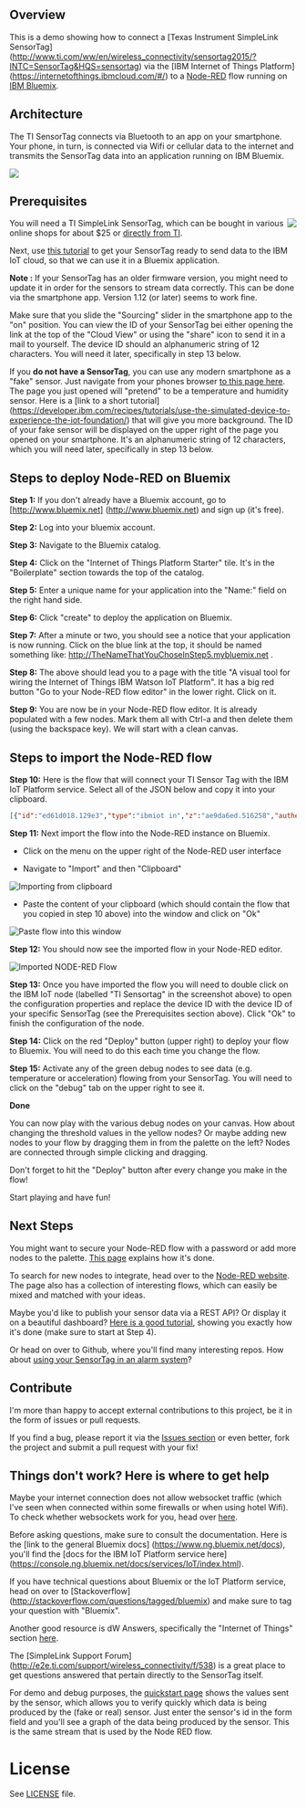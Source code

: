 ## Overview

This is a demo showing how to connect a [Texas Instrument SimpleLink SensorTag] (http://www.ti.com/ww/en/wireless_connectivity/sensortag2015/?INTC=SensorTag&HQS=sensortag) via the [IBM Internet of Things Platform] (https://internetofthings.ibmcloud.com/#/) to a [Node-RED](http://nodered.org/) flow running on [IBM Bluemix](http://www.bluemix.net).

## Architecture

The TI SensorTag connects via Bluetooth to an app on your smartphone. Your phone, in turn, is connected via Wifi or cellular data to the internet and transmits the SensorTag data into an application running on IBM Bluemix.

<img align="center" src="images/architecture-diagram.jpg">

## Prerequisites

<img align="right" src="images/SensorTag.jpg">

You will need a TI SimpleLink SensorTag, which can be bought in various online shops for about $25 or [directly from TI](http://www.ti.com/tool/cc2650stk?keyMatch=sensortag&tisearch=Search-EN-Everything).

Next, use [this tutorial](https://developer.ibm.com/recipes/tutorials/connect-a-cc2650-sensortag-to-the-iot-foundations-quickstart) to get your SensorTag ready to send data to the IBM IoT cloud, so that we can use it in a Bluemix application.

**Note :** If your SensorTag has an older firmware version, you might need to update it in order for the sensors to stream data correctly. This can be done via the smartphone app. Version 1.12 (or later) seems to work fine.

Make sure that you slide the "Sourcing" slider in the smartphone app to the "on" position. You can view the ID of your SensorTag bei either opening the link at the top of the "Cloud View" or using the "share" icon to send it in a mail to yourself. The device ID should an alphanumeric string of 12 characters. You will need it later, specifically in step 13 below.

If you **do not have a SensorTag**, you can use any modern smartphone as a "fake" sensor. Just navigate from your phones browser [to this page here](https://quickstart.internetofthings.ibmcloud.com/iotsensor/). The page you just opened will "pretend" to be a temperature and humidity sensor. Here is a [link to a short tutorial] (https://developer.ibm.com/recipes/tutorials/use-the-simulated-device-to-experience-the-iot-foundation/) that will give you more background. The ID of your fake sensor will be displayed on the upper right of the page you opened on your smartphone. It's an alphanumeric string of 12 characters, which you will need later, specifically in step 13 below.

## Steps to deploy Node-RED on Bluemix

**Step 1:** If you don't already have a Bluemix account, go to [http://www.bluemix.net] (http://www.bluemix.net) and sign up (it's free).

**Step 2:** Log into your bluemix account.

**Step 3:** Navigate to the Bluemix catalog.

**Step 4:** Click on the "Internet of Things Platform Starter" tile. It's in the "Boilerplate" section towards the top of the catalog.

**Step 5:** Enter a unique name for your application into the "Name:" field on the right hand side.

**Step 6:** Click "create" to deploy the application on Bluemix.

**Step 7:** After a minute or two, you should see a notice that your application is now running. Click on the blue link at the top, it should be named something like: http://TheNameThatYouChoseInStep5.mybluemix.net .

**Step 8:** The above should lead you to a page with the title "A visual tool for wiring the Internet of Things IBM Watson IoT Platform". It has a big red button "Go to your Node-RED flow editor" in the lower right. Click on it.

**Step 9:** You are now be in your Node-RED flow editor. It is already populated with a few nodes. Mark them all with Ctrl-a and then delete them (using the backspace key). We will start with a clean canvas.

## Steps to import the Node-RED flow

**Step 10:** Here is the flow that will connect your TI Sensor Tag with the IBM IoT Platform service. Select all of the JSON below and copy it into your clipboard.

```JSON
[{"id":"ed61d018.129e3","type":"ibmiot in","z":"ae9da6ed.516258","authentication":"quickstart","apiKey":"","inputType":"evt","deviceId":"yourDeviceIDgoesHere","applicationId":"","deviceType":"+","eventType":"+","commandType":"","format":"json","name":"TI Sensortag","service":"quickstart","allDevices":false,"allApplications":false,"allDeviceTypes":true,"allEvents":true,"allCommands":false,"allFormats":false,"x":129,"y":284,"wires":[["8296485d.7d69b8","f9750219.068b","411bd2b1.bee42c"]]},{"id":"8296485d.7d69b8","type":"function","z":"ae9da6ed.516258","name":"Extract G-Force","func":"if (msg.payload.d.accelX) {\n\n    var gForce = ({payload:msg.payload.d.accelX});\n\n} else {\n   \n   // If there is no accelX info, assume gForce of 0 \n    var gForce = { payload: '0' };\n}\n\n\nreturn gForce;","outputs":1,"noerr":0,"x":347.5000286102295,"y":141.0000033378601,"wires":[["35be0401.ca41fc","7f445870.80bba8"]]},{"id":"35be0401.ca41fc","type":"switch","z":"ae9da6ed.516258","name":"G-Force Threshold","property":"payload","propertyType":"msg","rules":[{"t":"btwn","v":"-1.2","vt":"num","v2":"0.8","v2t":"num"},{"t":"else"}],"checkall":"true","outputs":2,"x":600.5000286102295,"y":141.0000033378601,"wires":[["11abf765.ee5409"],["be1b3529.41e4c8"]]},{"id":"6c5a363c.93a5c8","type":"debug","z":"ae9da6ed.516258","name":"Status","active":true,"complete":"payload","x":1015.5000286102295,"y":130.0000033378601,"wires":[]},{"id":"f9750219.068b","type":"debug","z":"ae9da6ed.516258","name":"Raw Device Data","active":false,"console":"false","complete":"true","x":334.5,"y":284,"wires":[]},{"id":"11abf765.ee5409","type":"template","z":"ae9da6ed.516258","name":"No fall detected","field":"","template":"G-Force ({{payload}}) within safe limits","x":827.5000286102295,"y":79.00000333786011,"wires":[["6c5a363c.93a5c8"]]},{"id":"be1b3529.41e4c8","type":"template","z":"ae9da6ed.516258","name":"Fall detected","field":"","template":"G-Force ({{payload}}) critical","x":831.5000286102295,"y":186.0000033378601,"wires":[["6c5a363c.93a5c8"]]},{"id":"7f445870.80bba8","type":"debug","z":"ae9da6ed.516258","name":"G-Force","active":false,"console":"false","complete":"payload","x":571.9999980926514,"y":65.00000333786011,"wires":[]},{"id":"411bd2b1.bee42c","type":"function","z":"ae9da6ed.516258","name":"Extract Temperature","func":"if (msg.payload.d.objectTemp) {\n\n    var temp = ({payload:msg.payload.d.objectTemp});\n\n} else {\n   \n   // If there is no objectTemp info, assume temperature of 18 \n    var temp = {payload: '18.00'};\n}\n\n\nreturn temp;","outputs":1,"noerr":0,"x":346.0952434539795,"y":427.3378939628601,"wires":[["b0e6d8c0.4f1928","d9d3d209.262c3"]]},{"id":"1906a6c6.e6f959","type":"debug","z":"ae9da6ed.516258","name":"Status","active":true,"console":"false","complete":"payload","x":1039.3809623718262,"y":398.3379125595093,"wires":[]},{"id":"b0e6d8c0.4f1928","type":"switch","z":"ae9da6ed.516258","name":"Temperature Threshold","property":"payload","propertyType":"msg","rules":[{"t":"lt","v":"27","vt":"str"},{"t":"gte","v":"27","vt":"str"}],"checkall":"true","outputs":2,"x":581.3809623718262,"y":397.3379125595093,"wires":[["91846330.6e7ba"],["828914fc.7d76e8"]]},{"id":"828914fc.7d76e8","type":"template","z":"ae9da6ed.516258","name":"Temperature too high","field":"","template":"Temperature ({{payload}}) is too high!","x":862.3809623718262,"y":445.3379125595093,"wires":[["1906a6c6.e6f959"]]},{"id":"91846330.6e7ba","type":"template","z":"ae9da6ed.516258","name":"Temperature safe","field":"","template":"Temperature ({{payload}}) within safe limits","x":857.3809623718262,"y":341.3379125595093,"wires":[["1906a6c6.e6f959"]]},{"id":"d9d3d209.262c3","type":"debug","z":"ae9da6ed.516258","name":"Temperature","active":false,"console":"false","complete":"payload","x":559.3809623718262,"y":486.33790493011475,"wires":[]}]
```

**Step 11:** Next import the flow into the Node-RED instance on Bluemix.

- Click on the menu on the upper right of the Node-RED user interface

- Navigate to "Import" and then "Clipboard"

![Importing from clipboard](images/import-from-clipboard.jpg)

- Paste the content of your clipboard (which should contain the flow that you copied in step 10 above) into the window and click on "Ok"

![Paste flow into this window](images/import-window.jpg)

**Step 12:** You should now see the imported flow in your Node-RED editor.

![Imported NODE-RED Flow](images/screenshot-node-red-flow.jpg)

**Step 13:** Once you have imported the flow you will need to double click on the IBM IoT node (labelled "TI Sensortag" in the screenshot above) to open the configuration properties and replace the device ID with the device ID of your specific SensorTag (see the Prerequisites section above). Click "Ok" to finish the configuration of the node.

**Step 14:** Click on the red "Deploy" button (upper right) to deploy your flow to Bluemix. You will need to do this each time you change the flow.

**Step 15:** Activate any of the green debug nodes to see data (e.g. temperature or acceleration) flowing from your SensorTag. You will need to click on the "debug" tab on the upper right to see it.

**Done**

You can now play with the various debug nodes on your canvas. How about changing the threshold values in the yellow nodes? Or maybe adding new nodes to your flow by dragging them in from the palette on the left? Nodes are connected through simple clicking and dragging.

Don't forget to hit the "Deploy" button after every change you make in the flow!

Start playing and have fun!

## Next Steps

You might want to secure your Node-RED flow with a password or add more nodes to the palette. [This page](https://console.ng.bluemix.net/docs/starters/IoT/iot500.html#iot500) explains how it's done.

To search for new nodes to integrate, head over to the [Node-RED website](http://flows.nodered.org). The page also has a collection of interesting flows, which can easily be mixed and matched with your ideas.

Maybe you'd like to publish your sensor data via a REST API? Or display it on a beautiful dashboard? [Here is a good tutorial](https://www.hackster.io/adrianf/create-a-multi-tasking-iot-wi-fi-sensor-9d7fdf), showing you exactly how it's done (make sure to start at Step 4).

Or head on over to Github, where you'll find many interesting repos. How about [using your SensorTag in an alarm system](https://github.com/chrrel/bluemix-alarm-system)?


## Contribute
I'm more than happy to accept external contributions to this project, be it in the form of issues or pull requests.

If you find a bug, please report it via the [Issues section][issues_url] or even better, fork the project and submit a pull request with your fix!


## Things don't work? Here is where to get help

Maybe your internet connection does not allow websocket traffic (which I've seen when connected within some firewalls or when using hotel Wifi). To check whether websockets work for you, head over [here](http://websocketstest.com/).

Before asking questions, make sure to consult the documentation. Here is the [link to the general Bluemix docs] (https://www.ng.bluemix.net/docs), you'll find the [docs for the IBM IoT Platform service here] (https://console.ng.bluemix.net/docs/services/IoT/index.html).

If you have technical questions about Bluemix or the IoT Platform service, head on over to [Stackoverflow] (http://stackoverflow.com/questions/tagged/bluemix) and make sure to tag your question with "Bluemix".

Another good resource is dW Answers, specifically the "Internet of Things" section [here](https://developer.ibm.com/answers/smartspace/internet-of-things).

The [SimpleLink Support Forum] (http://e2e.ti.com/support/wireless_connectivity/f/538) is a great place to get questions answered that pertain directly to the SensorTag itself.

For demo and debug purposes, the [quickstart page](https://quickstart.internetofthings.ibmcloud.com/iotsensor/) shows the values sent by the sensor, which allows you to verify quickly which data is being produced by the (fake or real) sensor. Just enter the sensor's id in the form field and you'll see a graph of the data being produced by the sensor. This is the same stream that is used by the Node RED flow.

# License

See [LICENSE](LICENSE) file.

[issues_url]: https://github.com/uwefassnacht/ti-sensor-tag-demo/issues
